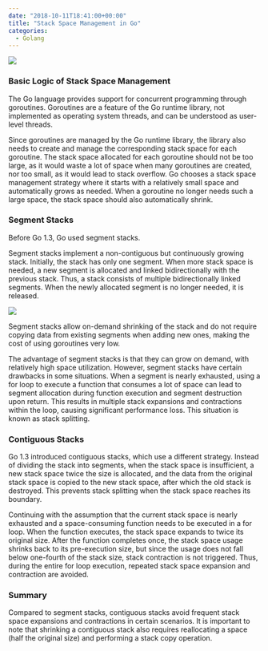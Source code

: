 ```yaml
---
date: "2018-10-11T18:41:00+00:00"
title: "Stack Space Management in Go"
categories:
  - Golang
---
```


![](/images/20181011_01.jpg)

### Basic Logic of Stack Space Management

The Go language provides support for concurrent programming through goroutines. Goroutines are a feature of the Go runtime library, not implemented as operating system threads, and can be understood as user-level threads.

Since goroutines are managed by the Go runtime library, the library also needs to create and manage the corresponding stack space for each goroutine. The stack space allocated for each goroutine should not be too large, as it would waste a lot of space when many goroutines are created, nor too small, as it would lead to stack overflow. Go chooses a stack space management strategy where it starts with a relatively small space and automatically grows as needed. When a goroutine no longer needs such a large space, the stack space should also automatically shrink.

### Segment Stacks

Before Go 1.3, Go used segment stacks.

Segment stacks implement a non-contiguous but continuously growing stack. Initially, the stack has only one segment. When more stack space is needed, a new segment is allocated and linked bidirectionally with the previous stack. Thus, a stack consists of multiple bidirectionally linked segments. When the newly allocated segment is no longer needed, it is released.

![](/images/20181011_02.png)

Segment stacks allow on-demand shrinking of the stack and do not require copying data from existing segments when adding new ones, making the cost of using goroutines very low.

The advantage of segment stacks is that they can grow on demand, with relatively high space utilization. However, segment stacks have certain drawbacks in some situations. When a segment is nearly exhausted, using a for loop to execute a function that consumes a lot of space can lead to segment allocation during function execution and segment destruction upon return. This results in multiple stack expansions and contractions within the loop, causing significant performance loss. This situation is known as stack splitting.

### Contiguous Stacks

Go 1.3 introduced contiguous stacks, which use a different strategy. Instead of dividing the stack into segments, when the stack space is insufficient, a new stack space twice the size is allocated, and the data from the original stack space is copied to the new stack space, after which the old stack is destroyed. This prevents stack splitting when the stack space reaches its boundary.

Continuing with the assumption that the current stack space is nearly exhausted and a space-consuming function needs to be executed in a for loop. When the function executes, the stack space expands to twice its original size. After the function completes once, the stack space usage shrinks back to its pre-execution size, but since the usage does not fall below one-fourth of the stack size, stack contraction is not triggered. Thus, during the entire for loop execution, repeated stack space expansion and contraction are avoided.

### Summary

Compared to segment stacks, contiguous stacks avoid frequent stack space expansions and contractions in certain scenarios. It is important to note that shrinking a contiguous stack also requires reallocating a space (half the original size) and performing a stack copy operation.
